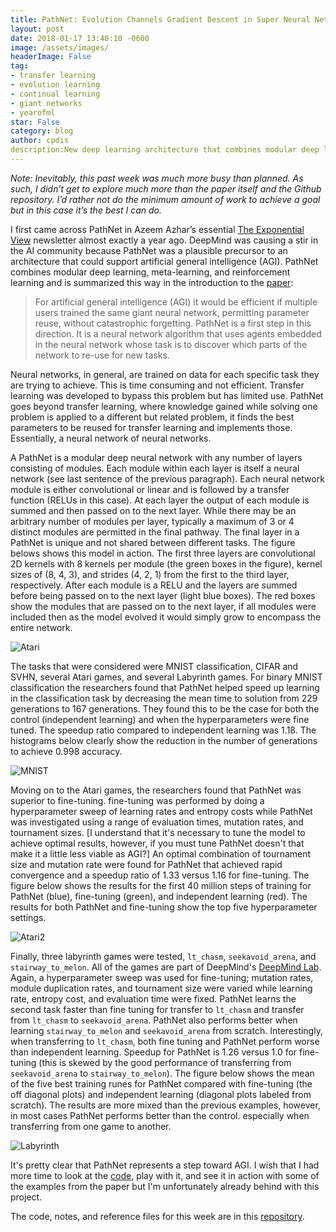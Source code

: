 ```yaml
---
title: PathNet: Evolution Channels Gradient Descent in Super Neural Networks
layout: post
date: 2018-01-17 13:40:10 -0600
image: /assets/images/
headerImage: False
tag:
- transfer learning
- evolution learning
- continual learning
- giant networks 
- yearofml
star: False
category: blog
author: cpdis
description:New deep learning architecture that combines modular deep learning, meta-learning, and reinforcement learning.
---
```


*Note: Inevitably, this past week was much more busy than planned. As such, I didn’t get to explore much more than the paper itself and the Github repository. I’d rather not do the minimum amount of work to achieve a goal but in this case it’s the best I can do.*

I first came across PathNet in Azeem Azhar’s essential [The Exponential View](https://www.getrevue.co/profile/azeem?utm_campaign=Issue&utm_content=forwarded&utm_medium=email&utm_source=Azeem+Azhar%3A+The+Exponential+View) newsletter almost exactly a year ago. DeepMind was causing a stir in the AI community because PathNet was a plausible precursor to an architecture that could support artificial general intelligence (AGI). PathNet combines modular deep learning, meta-learning, and reinforcement learning and is summarized this way in the introduction to the [paper](https://arxiv.org/abs/1701.08734):
> For artificial general intelligence (AGI) it would be efficient if multiple users trained the same giant neural network, permitting parameter reuse, without catastrophic forgetting. PathNet is a first step in this direction. It is a neural network algorithm that uses agents embedded in the neural network whose task is to discover which parts of the network to re-use for new tasks.  

Neural networks, in general, are trained on data for each specific task they are trying to achieve. This is time consuming and not efficient. Transfer learning was developed to bypass this problem but has limited use. PathNet goes beyond transfer learning, where knowledge gained while solving one problem is applied to a different but related problem, it finds the best parameters to be reused for transfer learning and implements those. Essentially, a neural network of neural networks. 

A PathNet is a modular deep neural network with any number of layers consisting of modules. Each module within each layer is itself a neural network (see last sentence of the previous paragraph). Each neural network module is either convolutional or linear and is followed by a transfer function (RELUs in this case). At each layer the output of each module is summed and then passed on to the next layer. While there may be an arbitrary number of modules per layer, typically a maximum of 3 or 4 distinct modules are permitted in the final pathway. The final layer in a PathNet is unique and not shared between different tasks. The figure belows shows this model in action. The first three layers are convolutional 2D kernels with 8 kernels per module (the green boxes in the figure), kernel sizes of (8, 4, 3), and strides (4, 2, 1) from the first to the third layer, respectively. After each module is a RELU and the layers are summed before being passed on to the next layer (light blue boxes). The red boxes show the modules that are passed on to the next layer, if all modules were included then as the model evolved it would simply grow to encompass the entire network.

![Atari](/assets/images/16-01-18/atari.jpg)

The tasks that were considered were MNIST classification, CIFAR and SVHN, several Atari games, and several Labyrinth games. For binary MNIST classification the researchers found that PathNet helped speed up learning in the classification task by decreasing the mean time to solution from 229 generations to 167 generations. They found this to be the case for both the control (independent learning) and when the hyperparameters were fine tuned. The speedup ratio compared to independent learning was 1.18. The histograms below clearly show the reduction in the number of generations to achieve 0.998 accuracy. 

![MNIST](/assets/images/16-01-18/MNIST.jpg)

Moving on to the Atari games, the researchers found that PathNet was superior to fine-tuning. fine-tuning was performed by doing a hyperparameter sweep of learning rates and entropy costs while PathNet was investigated using a range of evaluation times, mutation rates, and tournament sizes. [I understand that it's necessary to tune the model to achieve optimal results, however, if you must tune PathNet doesn't that make it a little less viable as AGI?] An optimal combination of tournament size and mutation rate were found for PathNet that achieved rapid convergence and a speedup ratio of 1.33 versus 1.16 for fine-tuning. The figure below shows the results for the first 40 million steps of training for PathNet (blue), fine-tuning (green), and independent learning (red). The results for both PathNet and fine-tuning show the top five hyperparameter settings.

![Atari2](/assets/images/Atari2/atari2.jpg)

Finally, three labyrinth games were tested, `lt_chasm`, `seekavoid_arena`, and `stairway_to_melon`. All of the games are part of DeepMind's [DeepMind Lab](https://github.com/deepmind/lab). Again, a hyperparameter sweep was used for fine-tuning; mutation rates, module duplication rates, and tournament size were varied while learning rate, entropy cost, and evaluation time were fixed. PathNet learns the second task faster than fine tuning for transfer to `lt_chasm` and transfer from `lt_chasm` to `seekavoid_arena`. PathNet also performs better when learning `stairway_to_melon` and `seekavoid_arena` from scratch. Interestingly, when transferring to `lt_chasm`, both fine tuning and PathNet perform worse than independent learning. Speedup for PathNet is 1.26 versus 1.0 for fine-tuning (this is skewed by the good performance of transferring from `seekavoid_arena` to `stairway_to_melon`). The figure below shows the mean of the five best training runes for PathNet compared with fine-tuning (the off diagonal plots) and independent learning (diagonal plots labeled from scratch). The results are more mixed than the previous examples, however, in most cases PathNet performs better than the control. especially when transferring from one game to another. 

![Labyrinth](/assets/images/16-01-18/labyrinth.jpg)

It's pretty clear that PathNet represents a step toward AGI. I wish that I had more time to look at the [code](https://github.com/jaesik817/pathnet), play with it, and see it in action with some of the examples from the paper but I'm unfortunately already behind with this project. 

The code, notes, and reference files for this week are in this [repository](https://github.com/cpdis/Experiments/tree/master/1_DeepMind_PathNet).


